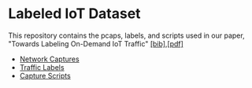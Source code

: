 # Labeled IoT Dataset

This repository contains the pcaps, labels, and scripts used in our paper, "Towards Labeling On-Demand IoT Traffic" [[bib]](paper/cset2021campos.bib),[[pdf]](paper/cset2021campos.pdf)


- [Network Captures](pcaps/)
- [Traffic Labels](labels/)
- [Capture Scripts](scripts/)


